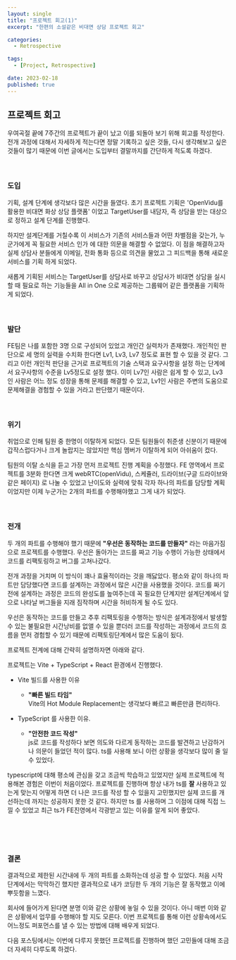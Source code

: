 ```yaml
---
layout: single
title: "프로젝트 회고(1)"
excerpt: "한편의 소설같은 비대면 상담 프로젝트 회고"

categories:
  - Retrospective

tags:
  - [Project, Retrospective]

date: 2023-02-18
published: true
---
```


## 프로젝트 회고

우여곡절 끝에 7주간의 프로젝트가 끝이 났고 이를 되돌아 보기 위해 회고를 작성한다.
전개 과정에 대해서 자세하게 적는다면 정말 기록하고 싶은 것들, 다시 생각해보고 싶은 것들이 
많기 때문에 이번 글에서는 도입부터 결말까지를 간단하게 적도록 하겠다.
<br><br><br>


### 도입

기획, 설계 단계에 생각보다 많은 시간을 들였다.
초기 프로젝트 기획은 'OpenVidu를 활용한 비대면 화상 상담 플랫폼' 이었고 TargetUser를 내담자, 즉 상담을 받는 대상으로 정하고 설계 단계를 진행했다.

하지만 설계단계를 거칠수록 이 서비스가 기존의 서비스들과 어떤 차별점을 갖는가, 누군가에게 꼭 필요한 서비스 인가 에 대한 의문을 해결할 수 없었다.
이 점을 해결하고자 실제 상담사 분들에게 이메일, 전화 통화 등으로 의견을 물었고 그 피드백을 통해 새로운 서비스를 기획 하게 되었다.

새롭게 기획된 서비스는 TargetUser를 상담사로 바꾸고 상담사가 비대면 상담을 실시 할 때 필요로 하는 기능들을 All in One 으로 제공하는 그룹웨어 같은 플랫폼을 기획하게 되었다.
<br><br><br>


### 발단

FE팀은 나를 포함한 3명 으로 구성되어 있었고 개인간 실력차가 존재했다.
개인적인 판단으로 세 명의 실력을 수치화 한다면 Lv1, Lv3, Lv7 정도로 표현 할 수 있을 것 같다. 그리고 이런 개인적 판단을 근거로 프로젝트의 기술 스택과 요구사항을 설정 하는 단계에서 요구사항의 수준을 Lv5정도로 설정 했다.
이미 Lv7인 사람은 쉽게 할 수 있고, Lv3 인 사람은 어느 정도 성장을 통해 문제를 해결할 수 있고, Lv1인 사람은 주변의 도움으로 문제해결을 경험할 수 있을 거라고 판단했기 때문이다.
<br><br><br>

### 위기

취업으로 인해 팀원 중 한명이 이탈하게 되었다. 모든 팀원들이 취준생 신분이기 때문에 갑작스럽다거나 크게 놀랍지는 않았지만 핵심 멤버가 이탈하게 되어 아쉬움이 컸다.

팀원의 이탈 소식을 듣고 가장 먼저 프로젝트 진행 계획을 수정했다. FE 영역에서 프로젝트를 3분화 한다면 크게 webRTC(openVidu), 스케쥴러, 드라이브(구글 드라이브와 같은 페이지) 로 나눌 수 있었고 난이도와 실력에 맞춰 각자 하나의 파트를 담당할 계획이었지만 이제 누군가는 2개의 파트를 수행해야했고 그게 내가 되었다.
<br><br><br>

### 전개


두 개의 파트를 수행해야 했기 때문에 **"우선은 동작하는 코드를 만들자"** 라는 마음가짐으로 프로젝트를 수행했다. 우선은 돌아가는 코드를 짜고 기능 수행이 가능한 상태에서 코드를 리팩토링하고 버그를 고쳐나갔다.

전개 과정을 거치며 이 방식이 꽤나 효율적이라는 것을 깨닳았다. 평소와 같이 하나의 파트만 담당했다면 코드를 설계하는 과정에서 많은 시간을 사용했을 것이다. 코드를 짜기전에 설계하는 과정은 코드의 완성도를 높여주는데 꼭 필요한 단계지만 설계단계에서 앞으로 나타날 버그들을 지래 짐작하며 시간을 허비하게 될 수도 있다.

우선은 동작하는 코드를 만들고 추후 리팩토링을 수행하는 방식은 설계과정에서 발생할 수 있는 불필요한 시간낭비를 없앨 수 있을 뿐더러 코드를 작성하는 과정에서 코드의 흐름을 먼저 경험할 수 있기 때문에 리팩토링단계에서 많은 도움이 됬다.

프로젝트 전계에 대해 간략히 설명하자면 아래와 같다.


프로젝트는 Vite + TypeScript + React 환경에서 진행했다.

* Vite 빌드를 사용한 이유
  - **"빠른 빌드 타임"**   
  Vite의 Hot Module Replacement는 생각보다 빠르고 빠른만큼 편리하다.

* TypeScript 를 사용한 이유.
  - **"안전한 코드 작성"**  
  js로 코드를 작성하다 보면 의도와 다르게 동작하는 코드를 발견하고 난감하거나 의문이 들었던 적이 많다. ts를 사용해 보니 이런 상황을 생각보다 많이 줄 일 수 있었다.

typescript에 대해 평소에 관심을 갖고 조금씩 학습하고 있었지만 실제 프로젝트에 적용해본 경험은 이번이 처음이었다. 프로젝트를 진행하며 항상 내가 ts를 **잘** 사용하고 있는게 맞는지 어떻게 하면 더 나은 코드를 작성 할 수 있을지 고민했지만 실제 코드를 개선하는데 까지는 성공하지 못한 것 같다. 하지만 ts 를 사용하며 그 이점에 대해 직접 느낄 수 있었고 최근 ts가 FE진영에서 각광받고 있는 이유를 알게 되어 좋았다.



<br><br><br>

### 결론

결과적으로 제한된 시간내에 두 개의 파트를 소화하는데 성공 할 수 있었다. 처음 시작 단계에서는 막막하긴 했지만 결과적으로 내가 코딩한 두 개의 기능은 잘 동작했고 이에 뿌듯함을 느꼈다.

회사에 들어가게 된다면 분명 이와 같은 상황에 놓일 수 있을 것이다. 아니 매번 이와 같은 상황에서 업무를 수행해야 할 지도 모른다. 이번 프로젝트를 통해 이런 상황속에서도 어느정도 퍼포먼스를 낼 수 있는 방법에 대해 배우게 되었다.

다음 포스팅에서는 이번에 다루지 못했던 프로젝트를 진행하며 했던 고민들에 대해 조금더 자세히 다루도록 하겠다.




